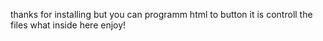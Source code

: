 thanks for installing but you can programm html to button it is controll the files what inside here enjoy!
